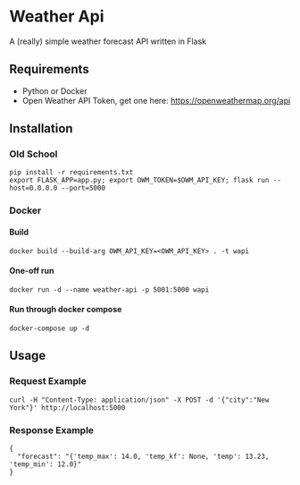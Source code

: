 # Weather Api
A (really) simple weather forecast API written in Flask

## Requirements
- Python or Docker
- Open Weather API Token, get one here: https://openweathermap.org/api

## Installation

### Old School
```
pip install -r requirements.txt
export FLASK_APP=app.py; export OWM_TOKEN=$OWM_API_KEY; flask run --host=0.0.0.0 --port=5000
```

### Docker
#### Build
`docker build --build-arg OWM_API_KEY=<OWM_API_KEY> . -t wapi`

#### One-off run
`docker run -d --name weather-api -p 5001:5000 wapi`

#### Run through docker compose
`docker-compose up -d`
 
## Usage
### Request Example
```
curl -H "Content-Type: application/json" -X POST -d '{"city":"New York"}' http://localhost:5000

```

### Response Example
```
{
  "forecast": "{'temp_max': 14.0, 'temp_kf': None, 'temp': 13.23, 'temp_min': 12.0}"
}
```
